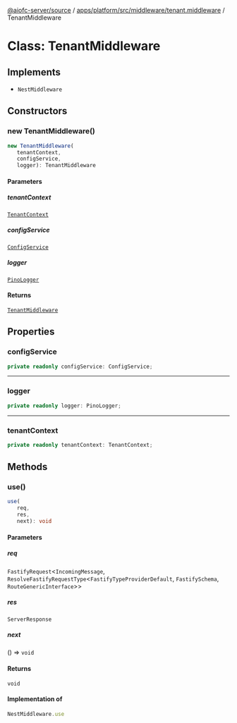 [@aiofc-server/source](../../../../../../index.md) / [apps/platform/src/middleware/tenant.middleware](../index.md) / TenantMiddleware

# Class: TenantMiddleware

## Implements

- `NestMiddleware`

## Constructors

### new TenantMiddleware()

```ts
new TenantMiddleware(
   tenantContext, 
   configService, 
   logger): TenantMiddleware
```

#### Parameters

##### tenantContext

[`TenantContext`](../../../database/tenant.context/classes/TenantContext.md)

##### configService

[`ConfigService`](../../../config/config.service/classes/ConfigService.md)

##### logger

[`PinoLogger`](../../../../../../packages/pino-logger/src/lib/pino-logger/classes/PinoLogger.md)

#### Returns

[`TenantMiddleware`](TenantMiddleware.md)

## Properties

### configService

```ts
private readonly configService: ConfigService;
```

***

### logger

```ts
private readonly logger: PinoLogger;
```

***

### tenantContext

```ts
private readonly tenantContext: TenantContext;
```

## Methods

### use()

```ts
use(
   req, 
   res, 
   next): void
```

#### Parameters

##### req

`FastifyRequest`\<`IncomingMessage`, `ResolveFastifyRequestType`\<`FastifyTypeProviderDefault`, `FastifySchema`, `RouteGenericInterface`\>\>

##### res

`ServerResponse`

##### next

() => `void`

#### Returns

`void`

#### Implementation of

```ts
NestMiddleware.use
```
